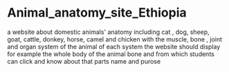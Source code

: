 # Animal_anatomy_site_Ethiopia
a website about domestic animals' anatomy including cat , dog, sheep, goat, cattle, donkey, horse, camel and chicken with the muscle, bone , joint and organ system of the animal of each system the website should display for example the whole body of the animal bone and from which students can click and know about that parts name and purose
